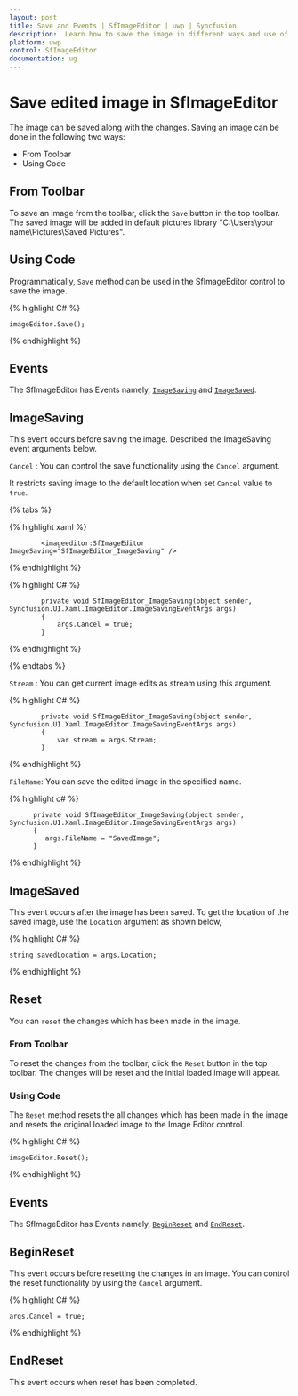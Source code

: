 ```yaml
---
layout: post
title: Save and Events | SfImageEditor | uwp | Syncfusion
description:  Learn how to save the image in different ways and use of different events in ImageEditor for UWP platform.
platform: uwp
control: SfImageEditor
documentation: ug
---
```


# Save edited image in SfImageEditor

The image can be saved along with the changes. Saving an image can be done in the following two ways:

* From Toolbar
* Using Code

## From Toolbar

To save an image from the toolbar, click the `Save` button in the top toolbar. The saved image will be added in default pictures library "C:\\Users\\your name\\Pictures\\Saved Pictures".

## Using Code

Programmatically, `Save` method can be used in the SfImageEditor control to save the image.


{% highlight C# %}

    imageEditor.Save();

{% endhighlight %}


## Events

The SfImageEditor has Events namely, [`ImageSaving`](https://help.syncfusion.com/cr/uwp/sfimageeditor) and [`ImageSaved`](https://help.syncfusion.com/cr/uwp/sfimageeditor).

## ImageSaving

This event occurs before saving the image. Described the ImageSaving event arguments below.

`Cancel` : You can control the save functionality using the `Cancel` argument.

It restricts saving image to the default location when set `Cancel` value to `true`.

{% tabs %}

{% highlight xaml %}

            <imageeditor:SfImageEditor ImageSaving="SfImageEditor_ImageSaving" />

{% endhighlight %}

{% highlight C# %}
           
  		    private void SfImageEditor_ImageSaving(object sender, Syncfusion.UI.Xaml.ImageEditor.ImageSavingEventArgs args)
            {
                args.Cancel = true;  
            }

{% endhighlight %}

{% endtabs %}

`Stream` : You can get current image edits as stream using this argument.

{% highlight C# %}
           
            private void SfImageEditor_ImageSaving(object sender, Syncfusion.UI.Xaml.ImageEditor.ImageSavingEventArgs args)
            {
                var stream = args.Stream;
            }

{% endhighlight %}

`FileName`: You can save the edited image in the specified name. 

{% highlight c# %}

          private void SfImageEditor_ImageSaving(object sender, Syncfusion.UI.Xaml.ImageEditor.ImageSavingEventArgs args)
          {
             args.FileName = "SavedImage";
          }

{% endhighlight %}

## ImageSaved

This event occurs after the image has been saved. To get the location of the saved image, use the `Location` argument as shown below,

{% highlight C# %}

    string savedLocation = args.Location;

{% endhighlight %}

## Reset

You can `reset` the changes which has been made in the image.

### From Toolbar

To reset the changes from the toolbar, click the `Reset` button in the top toolbar. The changes will be reset and the initial loaded image will appear.

### Using Code

The `Reset` method resets the all changes which has been made in the image and resets the original loaded image to the Image Editor control.


{% highlight C# %}

    imageEditor.Reset();

{% endhighlight %}

## Events

The SfImageEditor has Events namely, [`BeginReset`](https://help.syncfusion.com/cr/uwp/sfimageeditor) and [`EndReset`](https://help.syncfusion.com/cr/uwp/sfimageeditor).

## BeginReset

This event occurs before resetting the changes in an image. You can control the reset functionality by using the `Cancel` argument.

{% highlight C# %}

    args.Cancel = true;

{% endhighlight %}

## EndReset

This event occurs when reset has been completed.